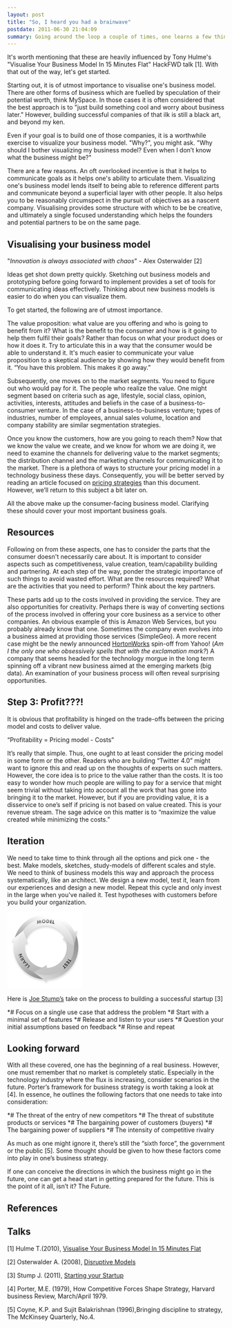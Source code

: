 ```yaml
--- 
layout: post
title: "So, I heard you had a brainwave"
postdate: 2011-06-30 21:04:09
summary: Going around the loop a couple of times, one learns a few things. Here are my notes on transforming ideas humming in the back of the mind into viable businesses.   
---
```


It's worth mentioning that these are heavily influenced by Tony Hulme's "Visualise Your Business Model In 15 Minutes Flat" HackFWD talk [1]. With that out of the way, let's get started.

Starting out, it is of utmost importance to visualise one's business model. There are other forms of business which are fuelled by speculation of their potential worth, think MySpace. In those cases it is often considered that the best approach is to "just build something cool and worry about business later." However, building successful companies of that ilk is still a black art, and beyond my ken.

Even if your goal is to build one of those companies, it is a worthwhile exercise to visualize your business model. "Why?", you might ask. "Why should I bother visualizing my business model? Even when I don’t know what the business might be?"

There are a few reasons. An oft overlooked incentive is that it helps to communicate goals as it helps one's ability to articulate them. Visualizing one's business model lends itself to being able to reference different parts and communicate beyond a superficial layer with other people. It also helps you to be reasonably circumspect in the pursuit of objectives as a nascent company. Visualising provides some structure with which to be be creative, and ultimately a single focused understanding which helps the founders and potential partners to be on the same page.

Visualising your business model
-------------------------------

"*Innovation is always associated with chaos*" - Alex Osterwalder [2]

Ideas get shot down pretty quickly. Sketching out business models and prototyping before going forward to implement provides a set of tools for communicating ideas effectively. Thinking about new business models is easier to do when you can visualize them.

To get started, the following are of utmost importance.

The value proposition: what value are you offering and who is going to benefit from it? What is the benefit to the consumer and how is it going to help them fulfil their goals? Rather than focus on what your product does or how it does it. Try to articulate this in a way that the consumer would be able to understand it. It's much easier to communicate your value proposition to a skeptical audience by showing how they would benefit from it. “You have this problem. This makes it go away.”

Subsequently, one moves on to the market segments. You need to figure out who would pay for it. The people who realize the value. One might segment based on criteria such as age, lifestyle, social class, opinion, activities, interests, attitudes and beliefs in the case of a business-to-consumer venture. In the case of a business-to-business venture; types of industries, number of employees, annual sales volume, location and company stability are similar segmentation strategies.

Once you know the customers, how are you going to reach them? Now that we know the value we create, and we know for whom we are doing it, we need to examine the channels for delivering value to the market segments; the distribution channel and the marketing channels for communicating it to the market. There is a plethora of ways to structure your pricing model in a technology business these days. Consequently, you will be better served by reading an article focused on [pricing strategies](http://onstartups.com/tabid/3339/bid/170/Startup-Pricing-Models-Free-Forever-Freemium-and-Freedom-To-Pay.aspx) than this document. However, we’ll return to this subject a bit later on.

All the above make up the consumer-facing business model. Clarifying these should cover your most important business goals.

Resources
---------

Following on from these aspects, one has to consider the parts that the consumer doesn't necessarily care about. It is important to consider aspects such as competitiveness, value creation, team/capability building and partnering. At each step of the way, ponder the strategic importance of such things to avoid wasted effort. What are the resources required? What are the activities that you need to perform? Think about the key partners.

These parts add up to the costs involved in providing the service. They are also opportunities for creativity. Perhaps there is way of converting sections of the process involved in offering your core business as a service to other companies. An obvious example of this is Amazon Web Services, but you probably already know that one. Sometimes the company even evolves into a business aimed at providing those services (SimpleGeo). A more recent case might be the newly announced [HortonWorks](http://www.hortonworks.com) spin-off from Yahoo! (*Am I the only one who obsessively spells that with the exclamation mark?*) A company that seems headed for the technology morgue in the long term spinning off a vibrant new business aimed at the emerging markets (big data). An examination of your business process will often reveal surprising opportunities.

Step 3: Profit???!
------------------

It is obvious that profitability is hinged on the trade-offs between the pricing model and costs to deliver value.

“Profitability = Pricing model - Costs”

It’s really that simple. Thus, one ought to at least consider the pricing model in some form or the other. Readers who are building “Twitter 4.0” might want to ignore this and read up on the thoughts of experts on such matters. However, the core idea is to price to the value rather than the costs. It is too easy to wonder how much people are willing to pay for a service that might seem trivial without taking into account all the work that has gone into bringing it to the market. However, but if you are providing value, it is a disservice to one’s self if pricing is not based on value created. This is your revenue stream. The sage advice on this matter is to “maximize the value created while minimizing the costs.”

Iteration
---------

We need to take time to think through all the options and pick one - the best. Make models, sketches, study-models of different scales and style. We need to think of business models this way and approach the process systematically, like an architect. We design a new model, test it, learn from our experiences and design a new model. Repeat this cycle and only invest in the large when you've nailed it. Test hypotheses with customers before you build your organization.

<img src="/images/iterate.png" alt="" class="alpha" />

Here is [Joe Stump’s](http://twitter.com/joestump) take on the process to building a successful startup [3]

\*\# Focus on a single use case that address the problem
\*\# Start with a minimal set of features
\*\# Release and listen to your users
\*\# Question your initial assumptions based on feedback
\*\# Rinse and repeat

Looking forward
---------------

With all these covered, one has the beginning of a real business. However, one must remember that no market is completely static. Especially in the technology industry where the flux is increasing, consider scenarios in the future. Porter’s framework for business strategy is worth taking a look at [4]. In essence, he outlines the following factors that one needs to take into consideration:

\*\# The threat of the entry of new competitors
\*\# The threat of substitute products or services
\*\# The bargaining power of customers (buyers)
\*\# The bargaining power of suppliers
\*\# The intensity of competitive rivalry

As much as one might ignore it, there’s still the “sixth force”, the government or the public [5]. Some thought should be given to how these factors come into play in one’s business strategy.

If one can conceive the directions in which the business might go in the future, one can get a head start in getting prepared for the future. This is the point of it all, isn’t it? The Future.

References
----------

Talks
-----

[1] Hulme T.(2010), [Visualise Your Business Model In 15 Minutes Flat](http://vimeo.com/13888824)

[2] Osterwalder A. (2008), [Disruptive Models](http://youtu.be/HpuXRiAZSP8)

[3] Stump J. (2011), [Starting your Startup](http://slidesha.re/lByk3O)

[4] Porter, M.E. (1979), How Competitive Forces Shape Strategy, Harvard business Review, March/April 1979.

[5] Coyne, K.P. and Sujit Balakrishnan (1996),Bringing discipline to strategy, The McKinsey Quarterly, No.4.

